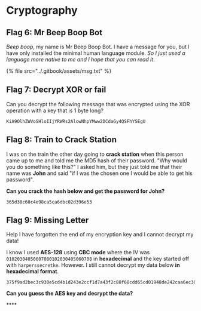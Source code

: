 # Cryptography

## Flag 6: Mr Beep Boop Bot

_Beep boop_, my name is Mr Beep Boop Bot. I have a message for you, but I have only installed the minimal human language module. _So I just used a language more native to me and I hope that you can read it_.

{% file src="../.gitbook/assets/msg.txt" %}

## Flag 7: Decrypt XOR or fail

Can you decrypt the following message that was encrypted using the XOR operation with a key that is 1 byte long?

```text
KiA9OlhZWVoSHloIIjYRWRs2AlowNhpYMww2DCdaGy4QSFhYSEgU
```

## Flag 8: Train to Crack Station

I was on the train the other day going to **crack station** when this person came up to me and told me the MD5 hash of their password. "Why would you do something like this?" I asked him, but they just told me that their name was **John** and said "if I was the chosen one I would be able to get his password".

**Can you crack the hash below and get the password for John?**

```text
365d38c60c4e98ca5ca6dbc02d396e53
```

## **Flag 9: Missing Letter**

Help I have forgotten the end of my encryption key and I cannot decrypt my data!

I know I used **AES-128** using **CBC mode** where the IV was `01020304050607080102030405060708` in **hexadecimal** and the key started off with `harperssecretke`. However. I still cannot decrypt my data below **in hexadecimal format**.

```text
375f9ad2bec3c930e5cd4b1d243e2ccf1d7a43f2c88f68cdd65cd01948de242caa6ec30ebea93c86b6deca3b247f7ca7
```

**Can you guess the AES key and decrypt the data?**

\*\*\*\*

